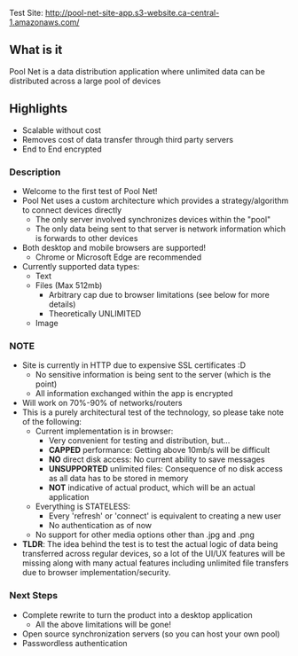 Test Site: http://pool-net-site-app.s3-website.ca-central-1.amazonaws.com/

## What is it ##
Pool Net is a data distribution application where unlimited data can be distributed across a large pool of devices

## Highlights ##
- Scalable without cost
- Removes cost of data transfer through third party servers
- End to End encrypted

### Description ###

- Welcome to the first test of Pool Net!
- Pool Net uses a custom architecture which provides a strategy/algorithm to connect devices directly
    - The only server involved synchronizes devices within the "pool"
    - The only data being sent to that server is network information which is forwards to other devices
- Both desktop and mobile browsers are supported!
    - Chrome or Microsoft Edge are recommended
- Currently supported data types:
    - Text
    - Files (Max 512mb)
        - Arbitrary cap due to browser limitations (see below for more details)
        - Theoretically UNLIMITED
    - Image

### NOTE ###

- Site is currently in HTTP due to expensive SSL certificates :D
    - No sensitive information is being sent to the server (which is the point)
    - All information exchanged within the app is encrypted
- Will work on 70%-90% of networks/routers
- This is a purely architectural test of the technology, so please take note of the following:
    - Current implementation is in browser:
        - Very convenient for testing and distribution, but...
        - **CAPPED** performance: Getting above 10mb/s will be difficult
        - **NO** direct disk access: No current ability to save messages
        - **UNSUPPORTED** unlimited files: Consequence of no disk access as all data has to be stored in memory
        - **NOT** indicative of actual product, which will be an actual application
    - Everything is STATELESS:
        - Every 'refresh' or 'connect' is equivalent to creating a new user
        - No authentication as of now
    - No support for other media options other than .jpg and .png
- **TLDR**: The idea behind the test is to test the actual logic of data being transferred across 
regular devices, so a lot of the UI/UX features will be missing along with many actual features 
including unlimited file transfers due to browser implementation/security.

### Next Steps ###

- Complete rewrite to turn the product into a desktop application
    - All the above limitations will be gone!
- Open source synchronization servers (so you can host your own pool)
- Passwordless authentication
